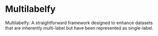 # Multilabelfy
Multilabelfy: A straightforward framework designed to enhance datasets that are inherently multi-label but have been represented as single-label.
